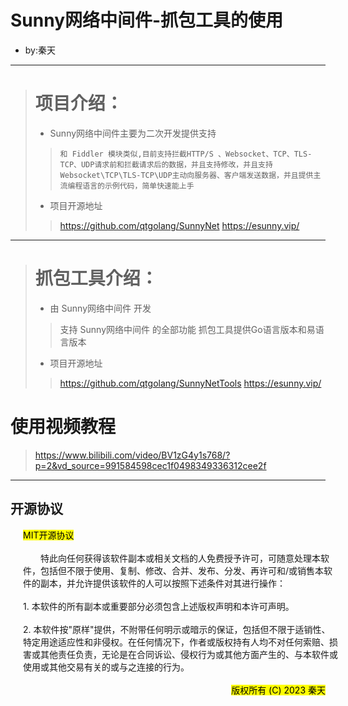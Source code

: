 # Sunny网络中间件-抓包工具的使用
* by:秦天
---
> # 项目介绍：
> * Sunny网络中间件主要为二次开发提供支持
> > ``和 Fiddler 模块类似,目前支持拦截HTTP/S 、Websocket、TCP、TLS-TCP、UDP请求前和拦截请求后的数据，并且支持修改，并且支持Websocket\TCP\TLS-TCP\UDP主动向服务器、客户端发送数据，并且提供主流编程语言的示例代码，简单快速能上手``
> * 项目开源地址
> > <a href="https://github.com/qtgolang/SunnyNet" target="_blank">https://github.com/qtgolang/SunnyNet</a>
> > <a href="https://esunny.vip/" target="_blank">https://esunny.vip/</a>

---
> # 抓包工具介绍：
> * 由 Sunny网络中间件 开发
> > 支持 Sunny网络中间件 的全部功能
> > 抓包工具提供Go语言版本和易语言版本
> * 项目开源地址
> > <a href="https://github.com/qtgolang/SunnyNetTools" target="_blank">https://github.com/qtgolang/SunnyNetTools</a>
> > <a href="https://esunny.vip/" target="_blank">https://esunny.vip/</a>

# 使用视频教程
> <a href="https://www.bilibili.com/video/BV1zG4y1s768/?p=2&vd_source=991584598cec1f0498349336312cee2f" target="_blank">https://www.bilibili.com/video/BV1zG4y1s768/?p=2&vd_source=991584598cec1f0498349336312cee2f</a>
---
## 开源协议

 <div style="position: relative;text-align: left;left: 20px">
    <mark>MIT开源协议</mark>
    <br><br>
  </div>
  <div style="position: relative;text-align: left;left: 20px">
    　　特此向任何获得该软件副本或相关文档的人免费授予许可，可随意处理本软件，包括但不限于使用、复制、修改、合并、发布、分发、再许可和/或销售本软件的副本，并允许提供该软件的人可以按照下述条件对其进行操作：
    <br><br>
  </div>
  <div style="position: relative;text-align: left;left: 20px">
    1. 本软件的所有副本或重要部分必须包含上述版权声明和本许可声明。
    <br><br>
  </div>
  <div style="position: relative;text-align: left;left: 20px">
   2. 本软件按"原样"提供，不附带任何明示或暗示的保证，包括但不限于适销性、特定用途适应性和非侵权。在任何情况下，作者或版权持有人均不对任何索赔、损害或其他责任负责，无论是在合同诉讼、侵权行为或其他方面产生的、与本软件或使用或其他交易有关的或与之连接的行为。
    <br>
  </div>

  <div style="position: relative;text-align:right">
  <br/>
  <mark>版权所有 (C) 2023 秦天</mark> 
  </div>